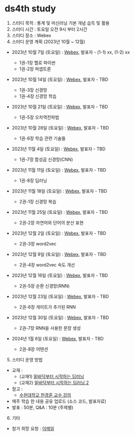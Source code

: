 # ds4th study
1) 스터디 목적 : 통계 및 머신러닝 기본 개념 습득 및 활용
2) 스터디 시간 : 토요일 오전 9시 부터 2시간
3) 스터디 장소 : Webex
4) 스터디 운영 계획 (2023년 10월 ~ 12월)
- 2023년 10월 7일 (토요일) : [Webex](), 발표자 - (1-1) xx, (1-2) xx
  - 1권-1장 헬로 파이썬
  - 1권-2장 퍼셉트론

- 2023년 10월 14일 (토요일) : [Webex](), 발표자 - TBD
  - 1권-3장 신경망
  - 1권-4장 신경망 학습

- 2023년 10월 21일 (토요일) : [Webex](), 발표자 - TBD
  - 1권-5장 오차역전파법

- 2023년 10월 28일 (토요일) : [Webex](), 발표자 - TBD
  - 1권-6장 학습 관련 기술들

- 2023년 11월 4일 (토요일) : [Webex](), 발표자 - TBD
  - 1권-7장 합성곱 신경망(CNN)

- 2023년 11월 11일 (토요일) : [Webex](), 발표자 - TBD
  - 1권-8장 딥러닝

- 2023년 11월 18일 (토요일) : [Webex](), 발표자 - TBD
  - 2권-1장 신경망 복습

- 2023년 11월 25일 (토요일) : [Webex](), 발표자 - TBD
  - 2권-2장 자연어와 단어의 분산 표현

- 2023년 12월 2일 (토요일) : [Webex](), 발표자 - TBD
  - 2권-3장 word2vec

- 2023년 12월 9일 (토요일) : [Webex](), 발표자 - TBD
  - 2권-4장 word2vec 속도 개선

- 2023년 12월 16일 (토요일) : [Webex](), 발표자 - TBD
  - 2권-5장 순환 신경망(RNN)

- 2023년 12월 23일 (토요일) : [Webex](), 발표자 - TBD
  - 2권-6장 게이트가 추가된 RNN

- 2023년 12월 30일 (토요일) : [Webex](), 발표자 - TBD
  - 2권-7장 RNN을 사용한 문장 생성

- 2024년 1월 6일 (토요일) : [Webex](), 발표자 - TBD
  - 2권-8장 어텐션

    
5) 스터디 운영 방법
- 교재 :
  - (교재1) [밑바닥부터 시작하는 딥러닝](https://ridibooks.com/books/443000454?_s=search&_q=%EB%B0%91%EB%B0%94%EB%8B%A5%EB%B6%80%ED%84%B0+%EC%8B%9C%EC%9E%91%ED%95%98%EB%8A%94+%EB%94%A5%EB%9F%AC%EB%8B%9D&_rdt_sid=search&_rdt_idx=0)
  - (교재2) [밑바닥부터 시작하는 딥러닝 2](https://ridibooks.com/books/443000691?_s=search&_q=%EB%B0%91%EB%B0%94%EB%8B%A5%EB%B6%80%ED%84%B0+%EC%8B%9C%EC%9E%91%ED%95%98%EB%8A%94+%EB%94%A5%EB%9F%AC%EB%8B%9D&_rdt_sid=search&_rdt_idx=1)
- 참고 :
  - [수원대학교 한경훈 교수 강의](https://www.youtube.com/@SlowAI/playlists)
- 매주 학습 한 내용 공유 업로드 (소스 코드, 발표자료)
- 발표 : 50분, Q&A : 10분 (주제별) 

6) 기타
- 참가 희망 요청 : [이메일](restful3@gmail.com)
